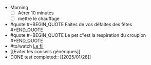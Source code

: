 - Morning
  * [ ] Aérer 10 minutes
  * [ ] mettre le chauffage
- #quote 
  #+BEGIN_QUOTE
  Faites de vos défaites des fêtes
  #+END_QUOTE
- #quote 
  #+BEGIN_QUOTE
  Le pet c"est la respiration du croupion
  #+END_QUOTE
- #to/watch [Le fil](https://www.allocine.fr/film/fichefilm_gen_cfilm=320038.html)
- [[Eviter les conseils génériques]]
- DONE test
  completed:: [[2025/01/28]]